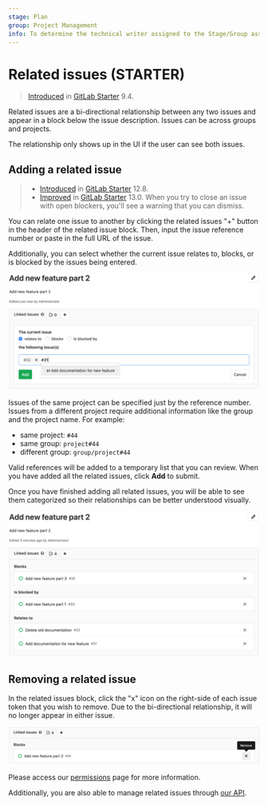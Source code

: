 ```yaml
---
stage: Plan
group: Project Management
info: To determine the technical writer assigned to the Stage/Group associated with this page, see https://about.gitlab.com/handbook/engineering/ux/technical-writing/#designated-technical-writers
---
```


# Related issues **(STARTER)**

> [Introduced](https://gitlab.com/gitlab-org/gitlab/-/merge_requests/1797) in [GitLab Starter](https://about.gitlab.com/pricing/) 9.4.

Related issues are a bi-directional relationship between any two issues
and appear in a block below the issue description. Issues can be across groups
and projects.

The relationship only shows up in the UI if the user can see both issues.

## Adding a related issue

> - [Introduced](https://gitlab.com/gitlab-org/gitlab/-/issues/2035) in [GitLab Starter](https://about.gitlab.com/pricing/) 12.8.
> - [Improved](https://gitlab.com/gitlab-org/gitlab/-/issues/34239) in [GitLab Starter](https://about.gitlab.com/pricing/) 13.0.
>   When you try to close an issue with open blockers, you'll see a warning that you can dismiss.

You can relate one issue to another by clicking the related issues "+" button
in the header of the related issue block. Then, input the issue reference number
or paste in the full URL of the issue.

Additionally, you can select whether the current issue relates to, blocks, or is blocked by the issues being entered.

![Adding a related issue](img/related_issues_add_v12_8.png)

Issues of the same project can be specified just by the reference number.
Issues from a different project require additional information like the
group and the project name. For example:

- same project: `#44`
- same group: `project#44`
- different group: `group/project#44`

Valid references will be added to a temporary list that you can review.
When you have added all the related issues, click **Add** to submit.

Once you have finished adding all related issues, you will be able to see
them categorized so their relationships can be better understood visually.

![Related issue block](img/related_issue_block_v12_8.png)

## Removing a related issue

In the related issues block, click the "x" icon on the right-side of each issue
token that you wish to remove. Due to the bi-directional relationship, it
will no longer appear in either issue.

![Removing a related issue](img/related_issues_remove_v12_8.png)

Please access our [permissions](../../permissions.md) page for more information.

Additionally, you are also able to manage related issues through [our API](../../../api/issue_links.md).
